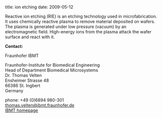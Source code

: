 title: ion etching
date: 2009-05-12 

Reactive ion etching (RIE) is an etching technology used in microfabrication. It uses chemically reactive plasma to remove material deposited on wafers. The plasma is generated under low pressure (vacuum) by an electromagnetic field. High-energy ions from the plasma attack the wafer surface and react with it.
<!--break-->
__Contact:__

Fraunhofer IBMT
 
Fraunhofer-Institute for Biomedical Engineering  
Head of Department Biomedical Microsystems  
Dr. Thomas Velten  
Ensheimer Strasse 48   
66386 St. Ingbert   
Germany  

phone: +49 (0)6894 980-301   
thomas.velten@ibmt.fraunhofer.de  
[IBMT homepage](http://www.ibmt.fraunhofer.de/fhg/ibmt_en/biomedical_engineering/biomedical_microsystems/microsensors_microfluidics/index.jsp)